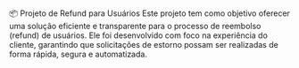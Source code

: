 📦 Projeto de Refund para Usuários
Este projeto tem como objetivo oferecer uma solução eficiente e transparente para o processo de reembolso (refund) de usuários. Ele foi desenvolvido com foco na experiência do cliente, garantindo que solicitações de estorno possam ser realizadas de forma rápida, segura e automatizada.

